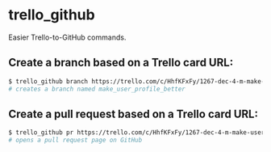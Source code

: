 # trello_github

Easier Trello-to-GitHub commands.

## Create a branch based on a Trello card URL:

```bash
$ trello_github branch https://trello.com/c/HhfKFxFy/1267-dec-4-m-make-user-profile-better
# creates a branch named make_user_profile_better
```

## Create a pull request based on a Trello card URL:

```bash
$ trello_github pr https://trello.com/c/HhfKFxFy/1267-dec-4-m-make-user-profile-better
# opens a pull request page on GitHub
```
